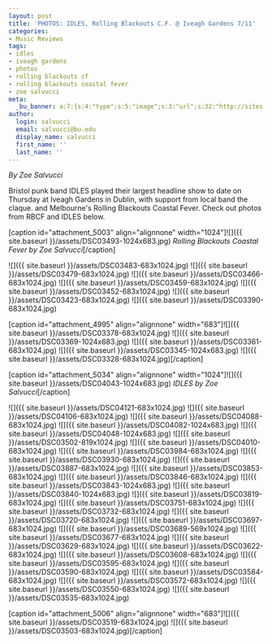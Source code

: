 ```yaml
---
layout: post
title: 'PHOTOS: IDLES, Rolling Blackouts C.F. @ Iveagh Gardens 7/11'
categories:
- Music Reviews
tags:
- idles
- iveagh gardens
- photos
- rolling blackouts cf
- rolling blackouts coastal fever
- zoe salvucci
meta:
  _bu_banner: a:7:{s:4:"type";s:5:"image";s:3:"url";s:32:"http://sites.bu.edu/wtbu/files/2019/07/DSC03842.jpg";s:3:"alt";s:0:"";s:7:"post_id";s:4:"5024";s:4:"html";s:0:"";s:8:"position";s:12:"contentWidth";s:7:"caption";s:0:"";}
author:
  login: salvucci
  email: salvucci@bu.edu
  display_name: salvucci
  first_name: ''
  last_name: ''
---
```

_By Zoe Salvucci_

Bristol punk band IDLES played their largest headline show to date on Thursday at Iveagh Gardens in Dublin, with support from local band the claque. and Melbourne's Rolling Blackouts Coastal Fever. Check out photos from RBCF and IDLES below.

\[caption id="attachment\_5003" align="alignnone" width="1024"\]![]({{ site.baseurl }}/assets/DSC03493-1024x683.jpg) _Rolling Blackouts Coastal Fever by Zoe Salvucci_\[/caption\]

![]({{ site.baseurl }}/assets/DSC03483-683x1024.jpg) ![]({{ site.baseurl }}/assets/DSC03479-683x1024.jpg) ![]({{ site.baseurl }}/assets/DSC03466-683x1024.jpg) ![]({{ site.baseurl }}/assets/DSC03459-683x1024.jpg) ![]({{ site.baseurl }}/assets/DSC03452-683x1024.jpg) ![]({{ site.baseurl }}/assets/DSC03423-683x1024.jpg) ![]({{ site.baseurl }}/assets/DSC03390-683x1024.jpg)

\[caption id="attachment\_4995" align="alignnone" width="683"\]![]({{ site.baseurl }}/assets/DSC03378-683x1024.jpg) ![]({{ site.baseurl }}/assets/DSC03369-1024x683.jpg)  ![]({{ site.baseurl }}/assets/DSC03361-683x1024.jpg)  ![]({{ site.baseurl }}/assets/DSC03345-1024x683.jpg)  ![]({{ site.baseurl }}/assets/DSC03328-683x1024.jpg)\[/caption\]

\[caption id="attachment\_5034" align="alignnone" width="1024"\]![]({{ site.baseurl }}/assets/DSC04043-1024x683.jpg) _IDLES by Zoe Salvucci_\[/caption\]

![]({{ site.baseurl }}/assets/DSC04121-683x1024.jpg) ![]({{ site.baseurl }}/assets/DSC04106-683x1024.jpg) ![]({{ site.baseurl }}/assets/DSC04088-683x1024.jpg) ![]({{ site.baseurl }}/assets/DSC04082-1024x683.jpg) ![]({{ site.baseurl }}/assets/DSC04048-1024x683.jpg) ![]({{ site.baseurl }}/assets/DSC03502-819x1024.jpg) ![]({{ site.baseurl }}/assets/DSC04010-683x1024.jpg) ![]({{ site.baseurl }}/assets/DSC03984-683x1024.jpg) ![]({{ site.baseurl }}/assets/DSC03930-683x1024.jpg) ![]({{ site.baseurl }}/assets/DSC03887-683x1024.jpg) ![]({{ site.baseurl }}/assets/DSC03853-683x1024.jpg) ![]({{ site.baseurl }}/assets/DSC03846-683x1024.jpg) ![]({{ site.baseurl }}/assets/DSC03843-1024x683.jpg) ![]({{ site.baseurl }}/assets/DSC03840-1024x683.jpg) ![]({{ site.baseurl }}/assets/DSC03819-683x1024.jpg) ![]({{ site.baseurl }}/assets/DSC03751-683x1024.jpg) ![]({{ site.baseurl }}/assets/DSC03732-683x1024.jpg) ![]({{ site.baseurl }}/assets/DSC03720-683x1024.jpg) ![]({{ site.baseurl }}/assets/DSC03697-683x1024.jpg) ![]({{ site.baseurl }}/assets/DSC03689-569x1024.jpg) ![]({{ site.baseurl }}/assets/DSC03677-683x1024.jpg) ![]({{ site.baseurl }}/assets/DSC03629-683x1024.jpg) ![]({{ site.baseurl }}/assets/DSC03622-683x1024.jpg) ![]({{ site.baseurl }}/assets/DSC03608-683x1024.jpg) ![]({{ site.baseurl }}/assets/DSC03595-683x1024.jpg) ![]({{ site.baseurl }}/assets/DSC03590-683x1024.jpg) ![]({{ site.baseurl }}/assets/DSC03584-683x1024.jpg) ![]({{ site.baseurl }}/assets/DSC03572-683x1024.jpg) ![]({{ site.baseurl }}/assets/DSC03550-683x1024.jpg) ![]({{ site.baseurl }}/assets/DSC03535-683x1024.jpg)

\[caption id="attachment\_5006" align="alignnone" width="683"\]![]({{ site.baseurl }}/assets/DSC03519-683x1024.jpg) ![]({{ site.baseurl }}/assets/DSC03503-683x1024.jpg)\[/caption\]